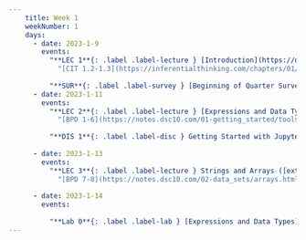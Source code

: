 ```yaml
---
    title: Week 1
    weekNumber: 1
    days:
      - date: 2023-1-9
        events:
          "**LEC 1**{: .label .label-lecture } [Introduction](https://datahub.ucsd.edu/hub/user-redirect/git-pull?repo=https%3A%2F%2Fgithub.com%2Fdsc-courses%2Fdsc10-2023-wi&urlpath=tree%2Fdsc10-2023-wi%2Flectures%2Flec01%2Flec01.ipynb&branch=main) - **REMOTE** Lecture ([Zoom link](https://ucsd.zoom.us/j/97623586285)) [✏️](resources/lectures/lec01/lec01.html) [Recording 🎥](https://youtu.be/uP4pZsEhClw)":
            "[CIT 1.2-1.3](https://inferentialthinking.com/chapters/01/2/why-data-science.html)"
                
          "**SUR**{: .label .label-survey } [Beginning of Quarter Survey](https://forms.gle/BFrjfmrRE1CqdjKa8)":
      - date: 2023-1-11
        events:
          "**LEC 2**{: .label .label-lecture } [Expressions and Data Types](http://datahub.ucsd.edu/user-redirect/git-sync?repo=https://github.com/dsc-courses/dsc10-2023-wi&subPath=lectures/lec02/lec02.ipynb) - **REMOTE** Lecture ([Zoom link](https://ucsd.zoom.us/j/97623586285)) [✏️](resources/lectures/lec02/lec02.html)":
            "[BPD 1-6](https://notes.dsc10.com/01-getting_started/tools.html)"
            
          "**DIS 1**{: .label .label-disc } Getting Started with Jupyter Notebooks":
                
      - date: 2023-1-13
        events:
          "**LEC 3**{: .label .label-lecture } Strings and Arrays ([extra video](https://www.youtube.com/watch?v=w_witptT6Ts))":
            "[BPD 7-8](https://notes.dsc10.com/02-data_sets/arrays.html)"
                
      - date: 2023-1-14
        events:
          
          "**Lab 0**{: .label .label-lab } [Expressions and Data Types](http://datahub.ucsd.edu/user-redirect/git-sync?repo=https://github.com/dsc-courses/dsc10-2023-wi&subPath=labs/lab00/lab00.ipynb)":
---
```

